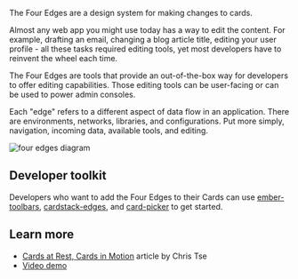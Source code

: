 The Four Edges are a design system for making changes to cards.

Almost any web app you might use today has a way to edit the content.
For example, drafting an email, changing a blog article title, editing your user profile - all these tasks required editing tools, yet most developers have to reinvent the wheel each time.

The Four Edges are tools that provide an out-of-the-box way for developers to offer editing capabilities. Those editing tools can be user-facing or can be used to power admin consoles.

Each "edge" refers to a different aspect of data flow in an application. There are environments, networks, libraries, and configurations. Put more simply, navigation, incoming data, available tools, and editing.

![four edges diagram](/images/edges.png)

## Developer toolkit

Developers who want to add the Four Edges to their Cards can use [ember-toolbars](https://github.com/cardstack/ember-toolbars/), [cardstack-edges](https://github.com/cardstack/cardstack/tree/master/packages/edges), and [card-picker](https://github.com/cardstack/cardstack/tree/master/packages/card-picker) to get started.

## Learn more

- [Cards at Rest, Cards in Motion](https://medium.com/cardstack/cards-at-rest-cards-in-motion-4a0f88a8b6c5) article by Chris Tse
- [Video demo](https://www.youtube.com/watch?v=lHNEG2PYky0&feature=youtu.be&t=1151)
